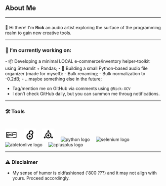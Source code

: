 <h2 align="left">About Me</h2>

---
###

<p align="left">👋 Hi there! I'm <strong>Rick</strong> an audio artist exploring the surface of the programming realm to gain new creative tools.</p>

---
###
<h3 align="left">🔭 I’m currently working on: </h3>
- 📦 Developing a minimal LOCAL e-commerce/inventory helper-toolkit using Streamlit + Pandas;
- 🌱 Building a small Python-based audio file organizer (made for myself):
  - Bulk renaming;
  - Bulk normalization to -0.2dB;
  - ...maybe something else in the future;


- Tag/mention me on GitHub via comments using `@Rick-XCV`
- I don’t check GitHub daily, but you can summon me throug notifications.

---
###

<h3 align="left">🛠 Tools</h3>

###

<br clear="both">

<div align="left">
  <img src="/PureData-Light.svg" height="40" alt="puredata logo"  />
  <img width="12" />
  <img src="/Max8-Light.svg" height="40" alt="max8 logo" />
  <img width="12" />
  <img src="/Reaktor-Light.svg" height="40" alt="reaktor logo" />
  <img width="12" />
  <img src="https://cdn.jsdelivr.net/gh/devicons/devicon/icons/python/python-original.svg" height="40" alt="python logo"  />
  <img width="12" />
  <img src="https://cdn.jsdelivr.net/gh/devicons/devicon/icons/selenium/selenium-original.svg" height="40" alt="selenium logo"  />
  <img width="12" />
  <img src="https://skillicons.dev/icons?i=ableton" height="40" alt="abletonlive logo"  />
  <img width="12" />
  <img src="https://cdn.simpleicons.org/c++/00599C" height="40" alt="cplusplus logo"  />
  <img width="12" />
</div>

---

<h3 align="left">⚠️ Disclaimer</h3>

- My sense of humor is oldfashioned ('800 ???) and it may not align with yours. Proceed accordingly.
